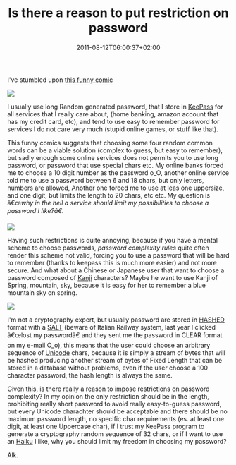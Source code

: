 ﻿---
title: "Is there a reason to put restriction on password"
description: ""
date: 2011-08-12T06:00:37+02:00
draft: false
tags: [Security]
categories: [Software Architecture]
---
I've stumbled upon [this funny comic](http://xkcd.com/936/)

![](http://imgs.xkcd.com/comics/password_strength.png)

I usually use long Random generated password, that I store in [KeePass](http://keepass.info/) for all services that I really care about, (home banking, amazon account that has my credit card, etc), and tend to use easy to remember password for services I do not care very much (stupid online games, or stuff like that).

This funny comics suggests that choosing some four random common words can be a viable solution (complex to guess, but easy to remember), but sadly enough some online services does not permits you to use long password, or password that use special chars etc. My online banks forced me to choose a 10 digit number as the password o\_O, another online service told me to use a password between 6 and 18 chars, but only letters, numbers are allowed, Another one forced me to use at leas one uppersize, and one digit, but limits the length to 20 chars, etc etc. My question is â€œ*why in the hell a service should limit my possibilities to choose a password I like?â€.*

![](http://4.bp.blogspot.com/-pO3af7sNOeg/TisuwlulJuI/AAAAAAAAA7c/H5OfgqOCe-k/s1600/anger.gif)

Having such restrictions is quite annoying, because if you have a mental scheme to choose passwords, *password complexity rules* quite often render this scheme not valid, forcing you to use a password that will be hard to remember (thanks to keepass this is much more easier) and not more secure. And what about a Chinese or Japanese user that want to choose a password composed of [Kanji](http://en.wikipedia.org/wiki/Kanji) characters? Maybe he want to use Kanji of Spring, mountain, sky, because it is easy for her to remember a blue mountain sky on spring.

![](http://islamic-creed.com/New%20wallpaper/Blue%20Sky%20With%20Mountain.jpg)

I'm not a cryptography expert, but usually password are stored in [HASHED](http://en.wikipedia.org/wiki/Cryptographic_hash_function) format with a [SALT](http://en.wikipedia.org/wiki/Salt_%28cryptography%29) (beware of Italian Railway system, last year I clicked â€œlost my passwordâ€ and they sent me the password in CLEAR format on my e-mail O\_o), this means that the user could choose an arbitrary sequence of [Unicode](http://en.wikipedia.org/wiki/Unicode) chars, because it is simply a stream of bytes that will be hashed producing another stream of bytes of Fixed Length that can be stored in a database without problems, even if the user choose a 100 character password, the hash length is always the same.

Given this, is there really a reason to impose restrictions on password complexity? In my opinion the only restriction should be in the length, prohibiting really short password to avoid really easy-to-guess password, but every Unicode charachter should be acceptable and there should be no maximum password length, no specific char requirements (es. at least one digit, at least one Uppercase char), if I trust my KeePass program to generate a cryptography random sequence of 32 chars, or if I want to use an [Haiku](http://it.wikipedia.org/wiki/Haiku) I like, why you should limit my freedom in choosing my password?

Alk.
